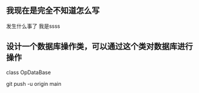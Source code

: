 ## 我现在是完全不知道怎么写



发生什么事了
我是ssss

## 设计一个数据库操作类，可以通过这个类对数据库进行操作
class OpDataBase



git push -u origin main
